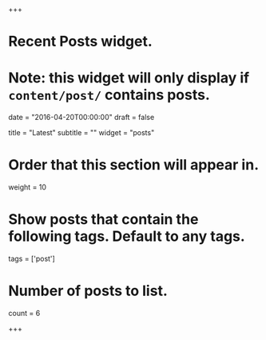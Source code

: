 +++
# Recent Posts widget.
# Note: this widget will only display if `content/post/` contains posts.

date = "2016-04-20T00:00:00"
draft = false

title = "Latest"
subtitle = ""
widget = "posts"

# Order that this section will appear in.
weight = 10

# Show posts that contain the following tags. Default to any tags.
tags = ['post']

# Number of posts to list.
count = 6

+++

